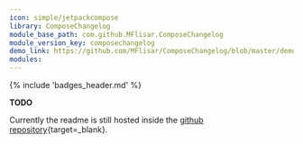 ```yaml
---
icon: simple/jetpackcompose
library: ComposeChangelog
module_base_path: com.github.MFlisar.ComposeChangelog
module_version_key: composechangelog
demo_link: https://github.com/MFlisar/ComposeChangelog/blob/master/demo/src/main/java/com/michaelflisar/composechangelog/demo
modules:
---
```


{% include 'badges_header.md' %}

**TODO**

Currently the readme is still hosted inside the [github repository](https://github.com/MFlisar/ComposeChangelog){target=_blank}.